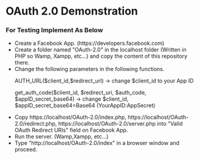 # OAuth 2.0 Demonstration

<h3>For Testing Implement As Below</h3>
<ul>
  <li>Create a Facebook App. (https://developers.facebook.com)</li>
  <li>Create a folder named "OAuth-2.0" in the localhost folder (Written in PHP so Wamp, Xampp, etc...) and copy the content of this repository there.</li>
  <li>Change the following parameters in the following functions.
    <p>AUTH_URL($client_id,$redirect_url) -> change $client_id to your App ID </p>
    <p>get_auth_code($client_id, $redirect_uri, $auth_code, $appID_secret_base64) -> change $client_id, $appID_secret_base64=Base64 (YourAppID:AppSecret)</p></li>
  <li>Copy https://localhost/OAuth-2.0/index.php, https://localhost/OAuth-2.0/redirect.php, https://localhost/OAuth-2.0/server.php into "Valid OAuth Redirect URIs" field on Facebook App.</li>
  <li>Run the server. (Wamp,Xampp, etc...)</li>
  <li>Type "http://localhost/OAuth-2.0/index" in a browser window and proceed.</li>
</ul>
